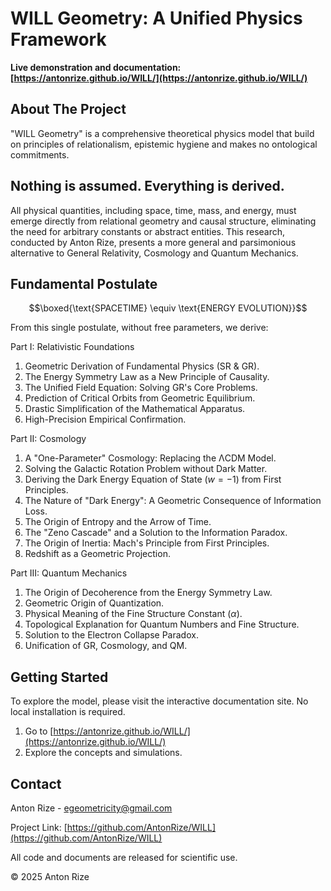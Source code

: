 # WILL Geometry: A Unified Physics Framework

**Live demonstration and documentation: [https://antonrize.github.io/WILL/](https://antonrize.github.io/WILL/)**

## About The Project

"WILL Geometry" is a comprehensive theoretical physics model that build on principles of relationalism, epistemic hygiene and makes no ontological commitments. 

## Nothing is assumed. Everything is derived.

All physical quantities, including space, time, mass, and energy, must emerge directly from relational geometry and causal structure, eliminating the need for arbitrary constants or abstract entities.
This research, conducted by Anton Rize, presents a more general and parsimonious alternative to General Relativity, Cosmology and Quantum Mechanics.

## Fundamental Postulate

$$\boxed{\text{SPACETIME} \equiv \text{ENERGY EVOLUTION}}$$

From this single postulate, without free parameters, we derive:

Part I: Relativistic Foundations
1. Geometric Derivation of Fundamental Physics (SR & GR).
2. The Energy Symmetry Law as a New Principle of Causality.
3. The Unified Field Equation: Solving GR's Core Problems.
4. Prediction of Critical Orbits from Geometric Equilibrium.
5. Drastic Simplification of the Mathematical Apparatus.
6. High-Precision Empirical Confirmation.

Part II: Cosmology
1. A "One-Parameter" Cosmology: Replacing the ΛCDM Model.
2. Solving the Galactic Rotation Problem without Dark Matter.
3. Deriving the Dark Energy Equation of State ($w = - 1$) from First Principles.
4. The Nature of "Dark Energy": A Geometric Consequence of Information Loss.
5. The Origin of Entropy and the Arrow of Time.
6. The "Zeno Cascade" and a Solution to the Information Paradox.
7. The Origin of Inertia: Mach's Principle from First Principles.
8. Redshift as a Geometric Projection.

Part III: Quantum Mechanics
1. The Origin of Decoherence from the Energy Symmetry Law.
2. Geometric Origin of Quantization.
3. Physical Meaning of the Fine Structure Constant ($\alpha$).
4. Topological Explanation for Quantum Numbers and Fine Structure.
5. Solution to the Electron Collapse Paradox.
6. Unification of GR, Cosmology, and QM.


## Getting Started

To explore the model, please visit the interactive documentation site. No local installation is required.
1. Go to [https://antonrize.github.io/WILL/](https://antonrize.github.io/WILL/)
2. Explore the concepts and simulations.

## Contact

Anton Rize - [egeometricity@gmail.com](mailto:anton.rize@email.com) 

Project Link: [https://github.com/AntonRize/WILL](https://github.com/AntonRize/WILL)



All code and documents are released for scientific use.

© 2025 Anton Rize
